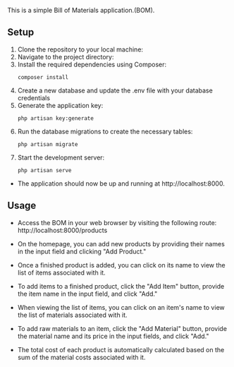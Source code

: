 This is a simple Bill of Materials application.(BOM).

## Setup

1. Clone the repository to your local machine:
2. Navigate to the project directory:
3. Install the required dependencies using Composer:
    ```
    composer install
    ```
3. Create a new database and update the .env file with your database credentials
4. Generate the application key:
    ```
    php artisan key:generate
    ```
5. Run the database migrations to create the necessary tables:
    ```
    php artisan migrate
    ```
6. Start the development server:
    ```
    php artisan serve
    ```
- The application should now be up and running at http://localhost:8000.

## Usage
- Access the BOM in your web browser by visiting the following route:
    http://localhost:8000/products

- On the homepage, you can add new products by providing their names in the input field and clicking "Add Product."

- Once a finished product is added, you can click on its name to view the list of items associated with it.

- To add items to a finished product, click the "Add Item" button, provide the item name in the input field, and click "Add."

- When viewing the list of items, you can click on an item's name to view the list of materials associated with it.

- To add raw materials to an item, click the "Add Material" button, provide the material name and its price in the input fields, and click "Add."

- The total cost of each product is automatically calculated based on the sum of the material costs associated with it.